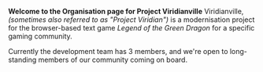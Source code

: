 **Welcome to the Organisation page for Project Viridianville**
Viridianville, *(sometimes also referred to as "Project Viridian")* is a modernisation project for the browser-based text game *Legend of the Green Dragon* for a specific gaming community.

Currently the development team has 3 members, and we're open to long-standing members of our community coming on board.

